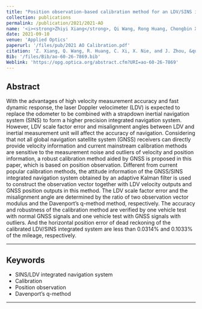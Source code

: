 ```yaml
---
title: "Position observation-based calibration method for an LDV/SINS integrated navigation system"
collection: publications
permalink: /publication/2021/2021-AO
name: '<i><strong>Zhiyi Xiang</strong>, Qi Wang, Rong Huang, Chongbin Xi, Xiaoming Nie, Jian Zhou<sup>*</sup></i>'
date: 2021-09-10
venue: 'Applied Optics'
paperurl: '/files/pub/2021 AO Calibration.pdf'
citation: 'Z. Xiang, Q. Wang, R. Huang, C. Xi, X. Nie, and J. Zhou, &quot;Position observation-based calibration method for an LDV/SINS integrated navigation system,&quot; <i>Appl. Opt.</i>, vol. 60, no. 26, p. 7869-7877, Sep. 2021.'
Bib: '/files/Bib/ao-60-26-7869.bib'
Weblink: 'https://opg.optica.org/abstract.cfm?URI=ao-60-26-7869'
---
```

**Abstract**
------
With the advantages of high velocity measurement accuracy and fast dynamic response, the laser Doppler velocimeter (LDV) is expected to replace the odometer to be combined with a strapdown inertial navigation system (SINS) to form a higher precision integrated navigation system. However, LDV scale factor error and misalignment angles between LDV and inertial measurement unit will affect the accuracy of navigation. Considering that not all global navigation satellite system (GNSS) receivers can directly provide velocity information and current mainstream calibration methods are sensitive to the measurement noise and outliers of velocity and position information, a robust calibration method aided by GNSS is proposed in this paper, which is based on position observation. Different from current popular calibration methods, the attitude information of the GNSS/SINS integrated navigation system obtained by an adaptive Kalman filter is used to construct the observation vector together with LDV velocity outputs and GNSS position outputs in this method. The LDV scale factor error and the misalignment angle are determined by the ratio of two observation vector modulus and the Davenport’s q-method method, respectively. The accuracy and robustness of the calibration method are verified by one vehicle test with normal GNSS signals and one vehicle test with GNSS signals with outliers. And the horizontal position error of dead reckoning of the calibrated LDV/SINS integrated system are less than 0.0314% and 0.1033% of the mileage, respectively.

------

**Keywords**
------
- SINS/LDV integrated navigation system
- Calibration
- Position observation
- Davenport’s q-method

------
